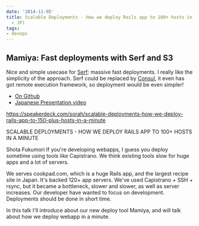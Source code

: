 ```yaml
---
date: '2014-11-05'
title: Scalable Deployments - How we deploy Rails app to 100+ hosts in a minute (Cookpad
  - JP)
tags:
- devops
---
```




## Mamiya: Fast deployments with Serf and S3


Nice and simple usecase for [Serf](https://www.serfdom.io/): massive fast deployments. I really like the simplicity of the approach. Serf could be replaced by [Consul](https://consul.io/), it even has got remote execution framework, so deployment would be even simpler!



  - [On Github](https://github.com/sorah/mamiya)
  - [Japanese Presentation video](http://rubykaigi.org/2014/presentation/S-ShotaFukumori)





<script async class="speakerdeck-embed" data-id="b22712e0246e0132bddb12a238f45ab0" data-ratio="1.77777777777778" src="//speakerdeck.com/assets/embed.js"></script>

https://speakerdeck.com/sorah/scalable-deployments-how-we-deploy-rails-app-to-150-plus-hosts-in-a-minute


SCALABLE DEPLOYMENTS - HOW WE DEPLOY RAILS APP TO 100+ HOSTS IN A MINUTE

Shota Fukumori
If you're developing webapps, I guess you deploy sometime using tools like Capistrano. We think existing tools slow for huge apps and a lot of servers.

We serves cookpad.com, which is a huge Rails app, and the largest recipe site in Japan. It's backed 120+ app servers. We've used Capistrano + SSH + rsync, but it became a bottleneck, slower and slower, as well as server increases. Our developer have wanted to focus on development. Deployments should be done in short time.

In this talk I'll introduce about our new deploy tool Mamiya, and will talk about how we deploy webapp in a minute.
